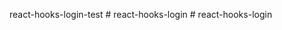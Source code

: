 react-hooks-login-test
#   r e a c t - h o o k s - l o g i n  
 #   r e a c t - h o o k s - l o g i n  
 